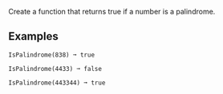 Create a function that returns true if a number is a palindrome.

## Examples
```
IsPalindrome(838) ➞ true

IsPalindrome(4433) ➞ false

IsPalindrome(443344) ➞ true
```